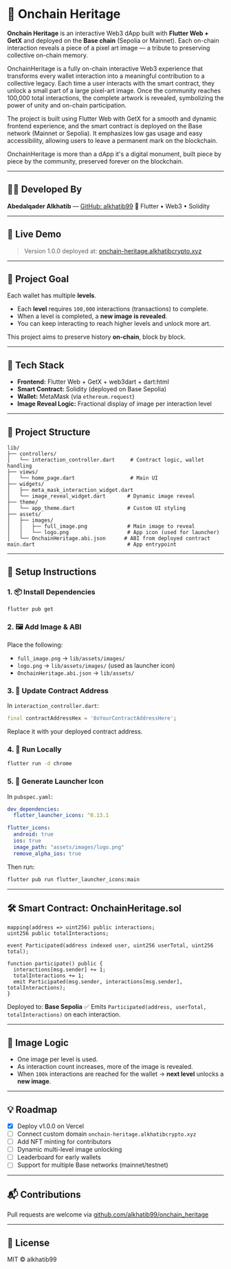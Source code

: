
# 🧱 Onchain Heritage

**Onchain Heritage** is an interactive Web3 dApp built with **Flutter Web + GetX** and deployed on the **Base chain** (Sepolia or Mainnet). Each on-chain interaction reveals a piece of a pixel art image — a tribute to preserving collective on-chain memory.

OnchainHeritage is a fully on-chain interactive Web3 experience that transforms every wallet interaction into a meaningful contribution to a collective legacy. Each time a user interacts with the smart contract, they unlock a small part of a large pixel-art image. Once the community reaches 100,000 total interactions, the complete artwork is revealed, symbolizing the power of unity and on-chain participation.

The project is built using Flutter Web with GetX for a smooth and dynamic frontend experience, and the smart contract is deployed on the Base network (Mainnet or Sepolia). It emphasizes low gas usage and easy accessibility, allowing users to leave a permanent mark on the blockchain.

OnchainHeritage is more than a dApp  it's a digital monument, built piece by piece by the community, preserved forever on the blockchain.

---

## 👨‍💻 Developed By

**Abedalqader Alkhatib** — [GitHub: alkhatib99](https://github.com/alkhatib99)
💪 Flutter • Web3 • Solidity

---

## 🚀 Live Demo

> Version 1.0.0 deployed at: [onchain-heritage.alkhatibcrypto.xyz](https://onchain-heritage.alkhatibcrypto.xyz)

---

## 🎯 Project Goal

Each wallet has multiple **levels**.

- Each **level** requires `100,000` interactions (transactions) to complete.
- When a level is completed, a **new image is revealed**.
- You can keep interacting to reach higher levels and unlock more art.

This project aims to preserve history **on-chain**, block by block.

---

## 🔧 Tech Stack

- **Frontend:** Flutter Web + GetX + web3dart + dart:html
- **Smart Contract:** Solidity (deployed on Base Sepolia)
- **Wallet:** MetaMask (via `ethereum.request`)
- **Image Reveal Logic:** Fractional display of image per interaction level

---

## 📁 Project Structure

```
lib/
├── controllers/
│   └── interaction_controller.dart     # Contract logic, wallet handling
├── views/
│   └── home_page.dart                  # Main UI
├── widgets/
│   ├── meta_mask_interaction_widget.dart
│   └── image_reveal_widget.dart       # Dynamic image reveal
├── theme/
│   └── app_theme.dart                 # Custom UI styling
├── assets/
│   ├── images/
│   │   ├── full_image.png             # Main image to reveal
│   │   └── logo.png                   # App icon (used for launcher)
│   └── OnchainHeritage.abi.json      # ABI from deployed contract
main.dart                              # App entrypoint
```

---

## 📝 Setup Instructions

### 1. 📦 Install Dependencies

```bash
flutter pub get
```

### 2. 🖼️ Add Image & ABI

Place the following:

- `full_image.png` → `lib/assets/images/`
- `logo.png` → `lib/assets/images/` (used as launcher icon)
- `OnchainHeritage.abi.json` → `lib/assets/`

### 3. 🔐 Update Contract Address

In `interaction_controller.dart`:

```dart
final contractAddressHex = '0xYourContractAddressHere';
```

Replace it with your deployed contract address.

### 4. 🧶 Run Locally

```bash
flutter run -d chrome
```

### 5. 🚀 Generate Launcher Icon

In `pubspec.yaml`:

```yaml
dev_dependencies:
  flutter_launcher_icons: ^0.13.1

flutter_icons:
  android: true
  ios: true
  image_path: "assets/images/logo.png"
  remove_alpha_ios: true
```

Then run:

```bash
flutter pub run flutter_launcher_icons:main
```

---

## 🛠️ Smart Contract: OnchainHeritage.sol

```solidity
mapping(address => uint256) public interactions;
uint256 public totalInteractions;

event Participated(address indexed user, uint256 userTotal, uint256 total);

function participate() public {
  interactions[msg.sender] += 1;
  totalInteractions += 1;
  emit Participated(msg.sender, interactions[msg.sender], totalInteractions);
}
```

Deployed to: **Base Sepolia**
✅ Emits `Participated(address, userTotal, totalInteractions)` on each interaction.

---

## 🎨 Image Logic

- One image per level is used.
- As interaction count increases, more of the image is revealed.
- When `100k` interactions are reached for the wallet → **next level** unlocks a **new image**.

---

## 💡 Roadmap

- [X] Deploy v1.0.0 on Vercel
- [ ] Connect custom domain `onchain-heritage.alkhatibcrypto.xyz`
- [ ] Add NFT minting for contributors
- [ ] Dynamic multi-level image unlocking
- [ ] Leaderboard for early wallets
- [ ] Support for multiple Base networks (mainnet/testnet)

---

## 📬 Contributions

Pull requests are welcome via [github.com/alkhatib99/onchain_heritage](https://github.com/alkhatib99/onchain_heritage)

---

## 🧐 License

MIT © alkhatib99
